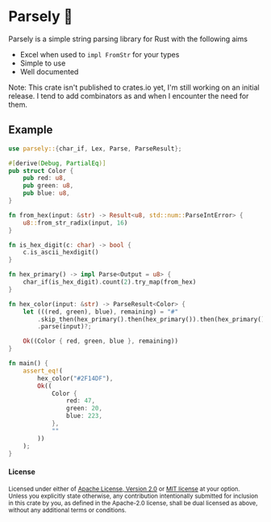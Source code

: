 # Parsely 🌿

Parsely is a simple string parsing library for Rust with the following aims

* Excel when used to `impl FromStr` for your types
* Simple to use
* Well documented

Note: This crate isn't published to crates.io yet, I'm still working on an initial release. I tend to add combinators as and when I encounter the need for them.

## Example

```rust
use parsely::{char_if, Lex, Parse, ParseResult};

#[derive(Debug, PartialEq)]
pub struct Color {
    pub red: u8,
    pub green: u8,
    pub blue: u8,
}

fn from_hex(input: &str) -> Result<u8, std::num::ParseIntError> {
    u8::from_str_radix(input, 16)
}

fn is_hex_digit(c: char) -> bool {
    c.is_ascii_hexdigit()
}

fn hex_primary() -> impl Parse<Output = u8> {
    char_if(is_hex_digit).count(2).try_map(from_hex)
}

fn hex_color(input: &str) -> ParseResult<Color> {
    let (((red, green), blue), remaining) = "#"
        .skip_then(hex_primary().then(hex_primary()).then(hex_primary()))
        .parse(input)?;

    Ok((Color { red, green, blue }, remaining))
}

fn main() {
    assert_eq!(
        hex_color("#2F14DF"),
        Ok((
            Color {
                red: 47,
                green: 20,
                blue: 223,
            },
            ""
        ))
    );
}
```

#### License

<sup>
Licensed under either of <a href="LICENSE-APACHE">Apache License, Version
2.0</a> or <a href="LICENSE-MIT">MIT license</a> at your option.
</sup>

<br>

<sub>
Unless you explicitly state otherwise, any contribution intentionally submitted
for inclusion in this crate by you, as defined in the Apache-2.0 license, shall
be dual licensed as above, without any additional terms or conditions.
</sub>